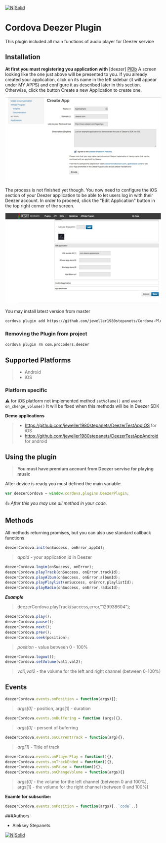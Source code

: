 
[![N|Solid](http://procoders.tech/art/powered.png)](http://procoders.tech/)

# Cordova Deezer Plugin
This plugin included all main functions of audio player for Deezer service

## Installation
**At first you must registering you application with** [deezer] [PlDb]
A screen looking like the one just above will be presented to you. If you already created your application, click on its name in the left sidebar (it will appear under MY APPS) and configure it as described later in this section. Otherwise, click the button Create a new Application to create one.

![Image alt](https://github.com/jeweller1980stepanets/image/blob/master/dz1.png)

The process is not finished yet though. You now need to configure the iOS section of your Deezer application to be able to let users log in with their Deezer account. In order to proceed, click the "Edit Application" button in the top right corner of the screen.

![Image alt](https://github.com/jeweller1980stepanets/image/blob/master/dz2.png)

You may install latest version from master
```sh
cordova plugin add https://github.com/jeweller1980stepanets/Cordova-Plugin-Deezer-IOS-ANDROID
```
### Removing the Plugin from project
```sh
cordova plugin rm com.procoders.deezer
```
## Supported Platforms
> - Android
> - iOS


### Platform specific
:warning: for iOS platform not implemented method `setVolume()` and `event on_chenge_volume()`
It will be fixed when this methods will be in Deezer SDK

**Demo applications**
> - https://github.com/jeweller1980stepanets/DeezerTestAppIOS for iOS
> - https://github.com/jeweller1980stepanets/DeezerTestAppAndroid for android

## Using the plugin
> **You must have premium account from Deezer servise for playing music**

After device is ready you must defined the main variable:
```javascript
var deezerCordova = window.cordova.plugins.DeezerPlugin;
```
:thumbsup: *After this you may use all method in your code.*

## Methods
All methods returning promises, but you can also use standard callback functions.

```javascript
deezerCordova.init(onSuccess, onError,appId);
```
> *appId* - your application id in Deezer

```javascript
deezerCordova.login(onSuccess, onError);
deezerCordova.playTrack(onSuccess, onError,trackId);
deezerCordova.playAlbum(onSuccess, onError,albumId);
deezerCordova.playPlaylist(onSuccess, onError,playlistId);
deezerCordova.playRadio(onSuccess, onError,radioId);
```
***Example***

> deezerCordova.playTrack(saccess,error,"129938604");

```javascript
deezerCordova.play();
deezerCordova.pause();
deezerCordova.next();
deezerCordova.prev();
deezerCordova.seek(position);
```
> *position* - value between 0 - 100%

```javascript
deezerCordova.logout();
deezerCordova.setVolume(val1,val2);
```
> *val1,val2* - the volume for the left and right channel (between 0-100%)


## Events
```javascript
deezerCordova.events.onPosition = function(args){};
```
> *args[0]* - position, args[1] - duration

```javascript
deezerCordova.events.onBuffering = function (args){},
```
> *args[0]* - persent of buferring

```javascript
deezerCordova.events.onCurrentTrack = function(arg){},
```
>*arg[1]* - Title of track

```javascript
deezerCordova.events.onPlayerPlay = function(){},
deezerCordova.events.onTrackEnded = function(){},
deezerCordova.events.onPause = function(){},
deezerCordova.events.onChangeVolume = function(args){}
```
> *args[0]* - the volume for the left channel (between 0 and 100%), args[1] -  the volume for the right channel (between 0 and 100%)


**Examle for subscribe:**
```javascript
deezerCordova.events.onPosition = function(args){..`code`..}
```

###Authors
- Aleksey Stepanets

[PlDb]:<http://developers.deezer.com>


[![N|Solid](http://procoders.tech/art/powered.png)](http://procoders.tech/)


